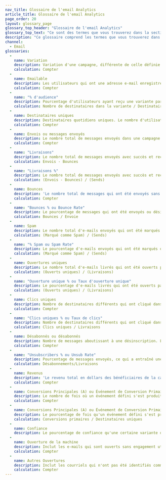 ```yaml
---
nav_title: Glossaire de l'email Analytics
article_title: Glossaire de l'email Analytics
page_order: 20
layout: glossary_page
glossary_top_header: "Glossaire de l'email Analytics"
glossary_top_text: "Ce sont des termes que vous trouverez dans la section analytique de votre campagne de courriel ou de Canvas, après le lancement. Recherchez les mesures dont vous avez besoin ci-dessous. <br>  <br> Ce glossaire n'inclut pas nécessairement des métriques que vous pourriez voir dans des courants ou dans d'autres rapports téléchargés en dehors de votre compte Braze."
description: "Ce glossaire comprend les termes que vous trouverez dans la section analytique de votre campagne de courriel ou de Canvas, après le lancement. Ce glossaire n'inclut pas les métriques de courants."
channel:
  - Email
glossaries:
  - 
    name: Variation
    description: Variation d'une campagne, différente de celle définie par le créateur.
    calculation: Compter
  - 
    name: Emailable
    description: Les utilisateurs qui ont une adresse e-mail enregistrée et qui ont explicitement choisi ou abonné.
    calculation: Compter
  - 
    name: "% d'audience"
    description: Pourcentage d'utilisateurs ayant reçu une variante particulière.
    calculation: Nombre de destinataires dans la variante / Destinataires uniques
  - 
    name: Destinataires uniques
    description: Destinataires quotidiens uniques. Le nombre d'utilisateurs qui ont reçu un message particulier dans une journée. Ce numéro est reçu du Brésil.
    calculation: Compter
  - 
    name: Envois ou messages envoyés
    description: Le nombre total de messages envoyés dans une campagne de courriel. Ce numéro est reçu du Brésil.
    calculation: Compter
  - 
    name: "Livraisons"
    description: Le nombre total de messages envoyés avec succès et reçus par les parties par courriel.
    calculation: Envois - Bounces
  - 
    name: "Livraisons %"
    description: Le nombre total de messages envoyés avec succès et reçus par les parties par courriel.
    calculation: (Envois - Bounces) / (Sends)
  - 
    name: Bounces
    description: 'Le nombre total de messages qui ont été envoyés sans succès ou désignés comme « retournés » ou « non reçus » des services d''envoi utilisés ou non reçus par les utilisateurs désirés. Cela peut se produire parce qu''il n''y a pas de jeton de push valide, les adresses e-mail sont incorrectes ou désactivées, ou l''utilisateur s''est désabonné après le lancement de la campagne. <br><br> <b>Hard Bounces</b>&#58 ; Un rebond dur est un message e-mail qui a été retourné à l''expéditeur parce que l''adresse du destinataire est invalide. Un rebond dur peut se produire parce que le nom de domaine n''existe pas ou parce que le destinataire est inconnu. Si un email a reçu un rebond dur, nous arrêterons toute demande future à cette adresse e-mail. <br><br><b>Bounces Soft</b>&#58 ; Un "soft bounce" est un message d''e-mail qui va aussi loin que le serveur de messagerie du destinataire mais est rebondi non distribué avant qu''il ne soit envoyé au destinataire. Un rebond souple peut se produire parce que la boîte de réception du destinataire est pleine, le serveur était en panne, ou le message était trop grand pour la boîte de réception du destinataire. Si un e-mail a reçu un rebond en douceur, nous allons généralement réessayer dans un délai de 72 heures. mais le nombre de tentatives de réessai varie d''un récepteur à l''autre. <br><br> Vous pouvez également suivre les bounces durs et durs dans le <a href=''/docs/user_guide/administrative/app_settings/developer_console/message_activity_log_tab/#message-activity-log-tab''>Journal d''activité des messages</a>. <br><br><i> Un e-mail bounce pour les clients utilisant Sendgrid consiste en des bounces durs, du spam et des e-mails envoyés à des adresses invalides. </i>'
    calculation: Compter
  - 
    name: "Bounces % ou Bounce Rate"
    description: Le pourcentage de messages qui ont été envoyés ou désignés comme « retournés » ou « non reçus » de la part des services d'envoi utilisés ou non reçus par les utilisateurs désirés. Cela peut se produire parce qu'il n'y a pas de jeton de push valide, les adresses e-mail sont incorrectes ou désactivées, ou l'utilisateur s'est désabonné après le lancement de la campagne. <br> <i> Un email bounce pour les clients utilisant Sendgrid consiste en des bounces durs, du spam (`spam_report_drops`) et des emails envoyés à des adresses invalides (`invalid_emails`). </i>
    calculation: Bounces / Envoie
  - 
    name: Spam
    description: Le nombre total d'e-mails envoyés qui ont été marqués comme "spam". Braze désabonne automatiquement les utilisateurs qui ont marqué un e-mail comme spam, et ces utilisateurs ne seront pas ciblés par de futurs e-mails.
    calculation: (Marqué comme Spam) / (Sends)
  - 
    name: "% Spam ou Spam Rate"
    description: Le pourcentage d'e-mails envoyés qui ont été marqués ou autrement désignés comme « spam ». Braze désabonne automatiquement les utilisateurs qui ont marqué un e-mail comme spam, et ces utilisateurs ne seront pas ciblés par de futurs e-mails.
    calculation: (Marqué comme Spam) / (Sends)
  - 
    name: Ouvertures uniques
    description: Le nombre total d'e-mails livrés qui ont été ouverts par un seul utilisateur au moins une fois. Ce suivi est effectué sur une période de 7 jours pour l'Email.
    calculation: (Ouverts uniques) / (Livraisons)
  - 
    name: "Ouverture unique % ou Taux d'ouverture unique"
    description: Le pourcentage d'e-mails livrés qui ont été ouverts par un seul utilisateur au moins une fois. Ce suivi est effectué sur une période de 7 jours pour l'Email.
    calculation: (Ouverts uniques) / (Livraisons)
  - 
    name: Clics uniques
    description: Nombre de destinataires différents qui ont cliqué dans un message au moins une fois. Ce suivi est effectué sur une période de 7 jours pour l'Email.
    calculation: Compter
  - 
    name: "Clics uniques % ou Taux de clics"
    description: Nombre de destinataires différents qui ont cliqué dans un message au moins une fois. Ce suivi est effectué sur une période de 7 jours pour l'Email.
    calculation: Clics uniques / Livraisons
  - 
    name: Désabonnés ou désabonnés
    description: Nombre de messages aboutissant à une désinscription. Les désinscriptions se produisent lorsqu'un utilisateur clique sur le lien de désinscription de Braze.
    calculation: Compter
  - 
    name: "Unsubscribers % ou Unsub Rate"
    description: Pourcentage de messages envoyés, ce qui a entraîné une désinscription. Les désinscriptions se produisent lorsqu'un utilisateur clique sur le lien de désinscription de Braze.
    calculation: Désabonnements/Livraisons
  - 
    name: Revenus
    description: 'Le revenu total en dollars des bénéficiaires de la campagne dans la fenêtre de conversion <a href=''/docs/user_guide/engagement_tools/campaigns/testing_and_more/conversion_events/#primary-conversion-event''>principale</a> définie.'
    calculation: Compter
  - 
    name: Conversions Principales (A) ou Événement de Conversion Primaire
    description: Le nombre de fois où un événement défini s'est produit après avoir interagi ou vu un message reçu d'une campagne de Braze. Cet événement défini est déterminé par le marketeur lors de la construction de la campagne.
    calculation: Compter
  - 
    name: Conversions Principales (A) ou Événement de Conversion Primaire
    description: Le pourcentage de fois qu'un événement défini s'est produit après avoir interagi ou vu un message reçu d'une campagne de Braze. Cet événement défini est déterminé par le marketeur lors de la construction de la campagne.
    calculation: Conversions primaires / Destinataires uniques
  - 
    name: Confiance
    description: Le pourcentage de confiance qu'une certaine variante d'un message surpasse le groupe de contrôle.
  - 
    name: Ouverture de la machine
    description: Inclut les e-mails qui sont ouverts sans engagement utilisateur par les appareils Apple avec <a href='/docs/user_guide/message_building_by_channel/email/mpp/'>Mail Privacy Protection</a> activé. <br> Cette métrique est tracée à partir du 11 novembre 2021 pour Sendgrid et le 2 décembre 2021 pour Sparkpost.
    calculation: Compter
  - 
    name: Autres Ouvertures
    description: Inclut les courriels qui n'ont pas été identifiés comme "Machine Opens", comme quand un utilisateur ouvre un courriel.
    calculation: Compter
---
```


